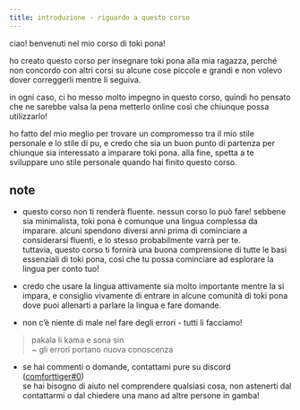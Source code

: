 ```yaml
---
title: introduzione - riguardo a questo corso
---
```

ciao! benvenuti nel mio corso di toki pona!

 ho creato questo corso per insegnare toki pona alla mia ragazza, perché non concordo con altri corsi su alcune cose piccole e grandi e non volevo dover correggerli mentre li seguiva.

in ogni caso, ci ho messo molto impegno in questo corso, quindi ho pensato che ne sarebbe valsa la pena metterlo online così che chiunque possa utilizzarlo! 

ho fatto del mio meglio per trovare un compromesso tra il mio stile personale e lo stile di pu, e credo che sia un buon punto di partenza per chiunque sia interessato a imparare toki pona. alla fine, spetta a te sviluppare uno stile personale quando hai finito questo corso. 

## note
- questo corso non ti renderà fluente. nessun corso lo può fare! sebbene sia minimalista, toki pona è comunque una lingua complessa da imparare. alcuni spendono diversi anni prima di cominciare a considerarsi fluenti, e lo stesso probabilmente varrà per te.  \
 tuttavia, questo corso ti fornirà una buona comprensione di tutte le basi essenziali di toki pona, così che tu possa cominciare ad esplorare la lingua per conto tuo!
- credo che usare la lingua attivamente sia molto importante mentre la si impara, e consiglio vivamente di entrare in alcune comunità di toki pona dove puoi allenarti a parlare la lingua e fare domande.

- non c’è niente di male nel fare degli errori - tutti li facciamo!
> pakala li kama e sona sin \
> ~ gli errori portano nuova conoscenza
- se hai commenti o domande, contattami pure su discord ([comforttiger#0](https://discord.com/users/152843864342790145)) \
se hai bisogno di aiuto nel comprendere qualsiasi cosa, non astenerti dal contattarmi o dal chiedere una mano ad altre persone in gamba!
